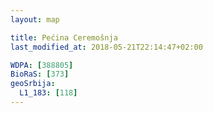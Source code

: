 ```yaml
---
layout: map

title: Pećina Ceremošnja
last_modified_at: 2018-05-21T22:14:47+02:00

WDPA: [388805]
BioRaS: [373]
geoSrbija:
  L1_183: [118]
---
```

